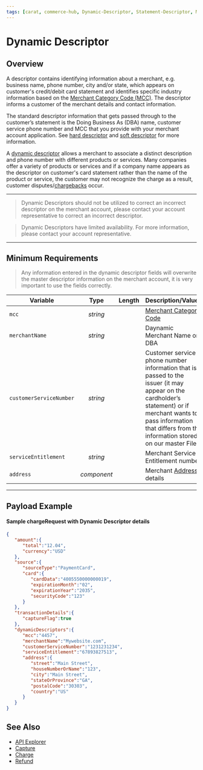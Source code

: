 ```yaml
---
tags: [carat, commerce-hub, Dynamic-Descriptor, Statement-Descriptor, Merchant-Descriptor, Merchant-Details, Soft-Descriptor, Hard-Descriptor]
---
```


# Dynamic Descriptor

## Overview

A descriptor contains identifying information about a merchant, e.g. business name, phone number, city and/or state, which appears on customer's credit/debit card statement and identifies specific industry information based on the [Merchant Category Code (MCC)](?path=docs/Resources/FAQs-Glossary/Glossary.md#merchant-categroy-code). The descriptor informs a customer of the merchant details and contact information.

The standard descriptor information that gets passed through to the customer’s statement is the Doing Business As (DBA) name, customer service phone number and MCC that you provide with your merchant account application. See [hard descriptor](?path=docs/Resources/FAQs-Glossary/Glossary.md#hard-descriptor) and [soft descriptor](?path=docs/Resources/FAQs-Glossary/Glossary.md#soft-descriptor) for more information.

A [dynamic descriptor](?path=docs/Resources/FAQs-Glossary/Glossary.md#dynamic-descriptor) allows a merchant to associate a distinct description and phone number with different products or services. Many companies offer a variety of products or services and if a company name appears as the descriptor on customer's card statement rather than the name of the product or service, the customer may not recognize the charge as a result, customer disputes/[chargebacks](?path=docs/Resources/FAQs-Glossary/Glossary.md#chargeback) occur.

---

<!-- theme: warning -->
> Dynamic Descriptors should not be utilized to correct an incorrect descriptor on the merchant account, please contact your account representative to correct an incorrect descriptor.

<!-- theme: info -->
> Dynamic Descriptors have limited availability. For more information, please contact your account representative.

---

## Minimum Requirements

<!-- theme: danger -->
> Any information entered in the dynamic descriptor fields will overwrite the master descriptor information on the merchant account, it is very important to use the fields correctly.

| Variable | Type | Length | Description/Values |
| -------- | :--: | :------------: | ------------------ |
| `mcc` | *string* |  | [Merchant Category Code](?path=docs/Resources/Master-Data/Merchant-Category-Code.md) |
| `merchantName` | *string* |  | Daynamic Merchant Name or DBA |
| `customerServiceNumber` | *string* | | Customer service phone number information that is passed to the issuer (it may appear on the cardholder’s statement) or if merchant wants to pass information that differs from the information stored on our master File. |
| `serviceEntitlement` | *string* | | Merchant Service Entitlement number |
| `address` | *component* |  | Merchant [Address](?path=docs/Resources/Master-Data/Address.md#address) details |

---

## Payload Example

#### Sample chargeRequest with Dynamic Descriptor details

```json
{
   "amount":{
      "total":"12.04",
      "currency":"USD"
   },
   "source":{
      "sourceType":"PaymentCard",
      "card":{
         "cardData":"4005550000000019",
         "expirationMonth":"02",
         "expirationYear":"2035",
         "securityCode":"123"
      }
   },
   "transactionDetails":{
      "captureFlag":true
   },
   "dynamicDescriptors":{
      "mcc":"4457",
      "merchantName":"Mywebsite.com",
      "customerServiceNumber":"1231231234",
      "serviceEntitlement":"67893827513",
      "address":{
         "street":"Main Street",
         "houseNumberOrName":"123",
         "city":"Main Street",
         "stateOrProvince":"GA",
         "postalCode":"30303",
         "country":"US"
      }
   }
}
```

## See Also

- [API Explorer](url)
- [Capture](?path=docs/Resources/API-Documents/Payments/Capture.md)
- [Charge](?path=docs/Resources/API-Documents/Payments/Charges.md)
- [Refund](?path=docs/Resources/API-Documents/Payments/Refund.md)